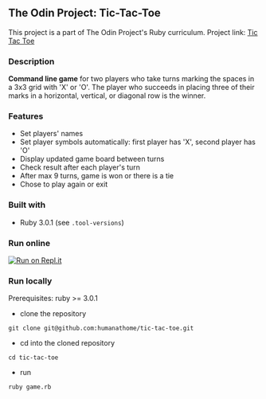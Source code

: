 ## The Odin Project: Tic-Tac-Toe
This project is a part of The Odin Project's Ruby curriculum. Project link: [Tic Tac Toe](https://www.theodinproject.com/lessons/ruby-tic-tac-toe)

### Description
**Command line game** for two players who take turns marking the spaces in a 3x3 grid with 'X' or 'O'. The player who 
succeeds in placing three of their marks in a horizontal, vertical, or diagonal row is the winner.

### Features
- Set players' names
- Set player symbols automatically: first player has 'X', second player has 'O'
- Display updated game board between turns
- Check result after each player's turn
- After max 9 turns, game is won or there is a tie
- Chose to play again or exit

### Built with
- Ruby 3.0.1 (see `.tool-versions`)

### Run online
[![Run on Repl.it](https://repl.it/badge/github/humanathome/tic-tac-toe)](https://repl.it/@humanathome/tic-tac-toe)

### Run locally
Prerequisites: ruby >= 3.0.1
- clone the repository  
```
git clone git@github.com:humanathome/tic-tac-toe.git
```
- cd into the cloned repository   
```
cd tic-tac-toe
```
- run   
```
ruby game.rb
```
